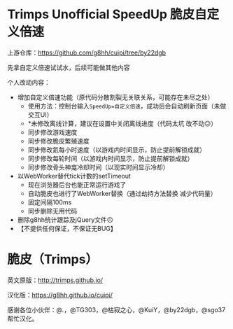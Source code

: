 # Trimps Unofficial SpeedUp 脆皮自定义倍速

上游仓库：https://github.com/g8hh/cuipi/tree/by22dgb

先拿自定义倍速试试水，后续可能做其他内容  

个人改动内容：
- 增加自定义倍速功能（原代码分散割裂无关联关系，可能存在未尽之处）
   - 使用方法：控制台输入`SpeedUp=自定义倍速`，成功后会自动刷新页面（未做交互UI）
   - *未修改离线计算，建议在设置中关闭离线进度（代码太坑 改不动😥）
   - 同步修改游戏速度
   - 同步修改脆皮繁殖速度
   - 同步修改氦每小时速度（以游戏内时间显示，防止提前解锁成就）
   - 同步修改每轮时间（以游戏内时间显示，防止提前解锁成就）
   - 同步修改骨头神龛冷却时间（以现实时间显示冷却）
- 以WebWorker替代tick计数的setTimeout
   - 现在浏览器后台也能正常运行游戏了
   - 自动脆皮也进行了WebWorker替换（通过劫持方法替换 减少代码量）
   - 固定间隔100ms
   - 同步删除无用代码
- 删除g8hh统计跟踪及jQuery文件😐
- 【不提供任何保证，不保证无BUG】

# 脆皮（Trimps）

英文原版：http://trimps.github.io/

汉化版：https://g8hh.github.io/cuipi/

感谢各位小伙伴：@*.*，@TG303，@枯寂之心，@KuiY，@by22dgb，@sgo37 帮忙汉化。